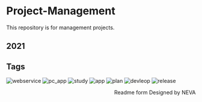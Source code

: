 # Project-Management

This repository is for management projects.

## 2021





## Tags

![webservice](https://img.shields.io/badge/service-web-yellow)
![pc_app](https://img.shields.io/badge/application-window-9cf)
![study](https://img.shields.io/badge/-study-grey)
![app](https://img.shields.io/badge/-app-grey)
![plan](https://img.shields.io/badge/-plan-blue)
![devleop](https://img.shields.io/badge/-develop-green)
![release](https://img.shields.io/badge/-release-brightgreen)







<div style="text-align: right" color="blue">Readme form Designed by NEVA</div>


